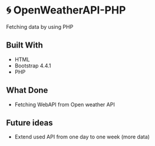# :cyclone: OpenWeatherAPI-PHP
Fetching data by using PHP


## Built With
* HTML
* Bootstrap 4.4.1
* PHP

## What Done
* Fetching WebAPI from Open weather API

## Future ideas
* Extend used API from one day to one week (more data)
